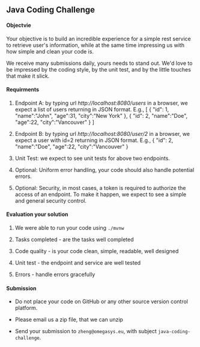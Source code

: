 ## Java Coding Challenge

#### Objectvie
Your objective is to build an incredible experience for a simple rest service to retrieve user's information, while at the same time impressing us with how simple and clean your code is.

We receive many submissions daily, yours needs to stand out. We'd love to be impressed by the coding style, by the unit test, and by the little touches that make it slick.

#### Requirments
1. Endpoint A: by typing url _http://localhost:8080/users_ in a browser, we expect a list of users returning in JSON format.
E.g.,
 [
    { "id": 1, "name":"John", "age":31, "city":"New York" },
    { "id": 2, "name":"Doe", "age":22, "city":"Vancouver" }
 ]
 
2. Endpoint B: by typing url _http://localhost:8080/user/2_ in a browser, we expect a user with id=2 returning in JSON format.
    E.g., { "id": 2, "name":"Doe", "age":22, "city":"Vancouver" }
    
3. Unit Test: we expect to see unit tests for above two endpoints.

4. Optional: Uniform error handling, your code should also handle potential errors.

5. Optional: Security, in most cases, a token is required to authorize the access of an endpoint. To make it happen, we expect to see a simple and general security control.

#### Evaluation your solution

1. We were able to run your code using `./mvnw`

2. Tasks completed - are the tasks well completed

3. Code quality - is your code clean, simple, readable, well designed

4. Unit test - the endpoint and service are well tested

5. Errors - handle errors gracefully

#### Submission

* Do not place your code on GitHub or any other source version control platform.

* Please email us a zip file, that we can unzip

* Send your submission to `zheng@omegasys.eu`, with subject `java-coding-challenge`.